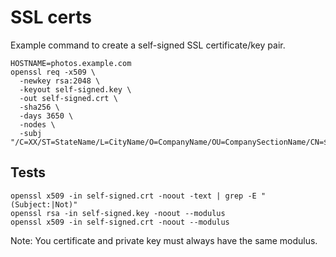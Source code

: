 # SSL certs

Example command to create a self-signed SSL certificate/key pair.
```
HOSTNAME=photos.example.com
openssl req -x509 \
  -newkey rsa:2048 \
  -keyout self-signed.key \
  -out self-signed.crt \
  -sha256 \
  -days 3650 \
  -nodes \
  -subj "/C=XX/ST=StateName/L=CityName/O=CompanyName/OU=CompanySectionName/CN=$HOSTNAME"
```

## Tests
```
openssl x509 -in self-signed.crt -noout -text | grep -E "(Subject:|Not)"
openssl rsa -in self-signed.key -noout --modulus
openssl x509 -in self-signed.crt -noout --modulus
```
Note: You certificate and private key must always have the same modulus.
